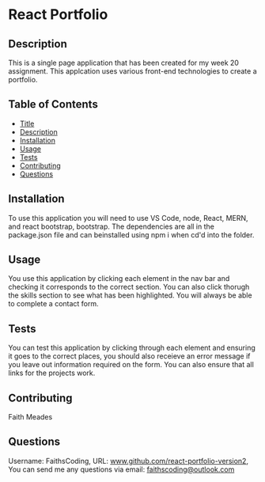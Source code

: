 # React Portfolio

## Description

This is a single page application that has been created for my week 20 assignment. This applcation uses various front-end technologies to create a portfolio.

## Table of Contents

- [Title](#title)
- [Description](#description)
- [Installation](#installation)
- [Usage](#usage)
- [Tests](#tests)
- [Contributing](#contributing)
- [Questions](#questions)

## Installation

To use this application you will need to use VS Code, node, React, MERN, and react bootstrap, bootstrap. The dependencies are all in the package.json file and can beinstalled using npm i when cd'd into the folder.

## Usage

You use this application by clicking each element in the nav bar and checking it corresponds to the correct section. You can also click thorugh the skills section to see what has been highlighted. You will always be able to complete a contact form.

## Tests

You can test this application by clicking through each element and ensuring it goes to the correct places, you should also receieve an error message if you leave out information required on the form. You can also ensure that all links for the projects work.

## Contributing

Faith Meades

## Questions

Username: FaithsCoding,
URL: www.github.com/react-portfolio-version2,
You can send me any questions via email: faithscoding@outlook.com
